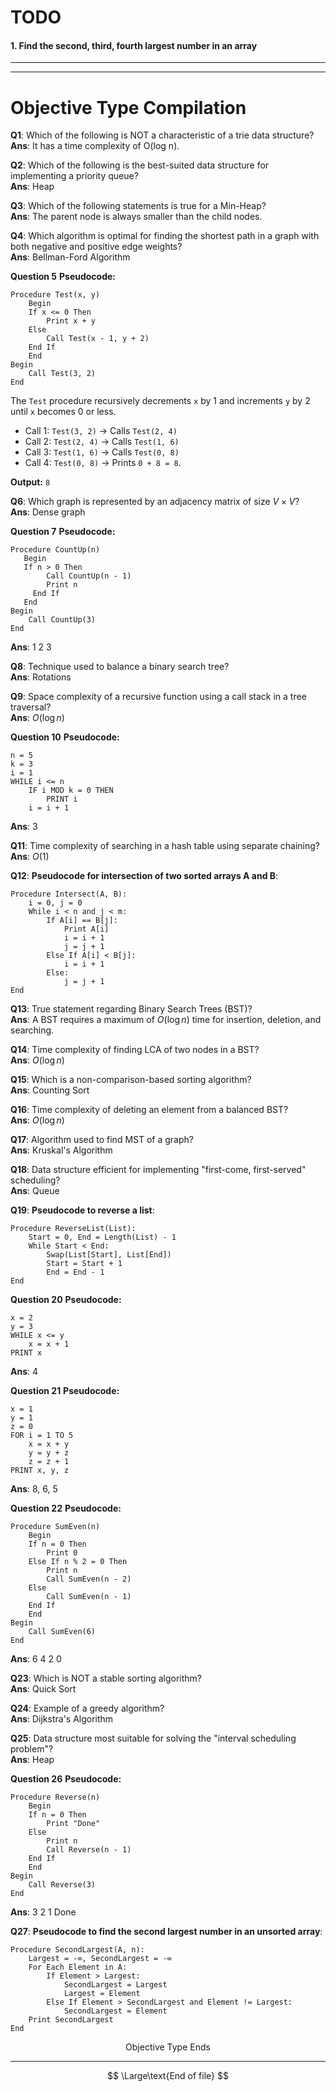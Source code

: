 <!-- # Collection FrameWork Section

$$
\text{Collection Frameworks Ends}
$$


 -->

 # TODO

 #### 1. Find the second, third, fourth largest number in an array


---
---

# Objective Type Compilation


**Q1**: Which of the following is NOT a characteristic of a trie data structure?  
**Ans**: It has a time complexity of O(log n).  



**Q2**: Which of the following is the best-suited data structure for implementing a priority queue?  
**Ans**: Heap  



**Q3**: Which of the following statements is true for a Min-Heap?  
**Ans**: The parent node is always smaller than the child nodes.  



**Q4**: Which algorithm is optimal for finding the shortest path in a graph with both negative and positive edge weights?  
**Ans**: Bellman-Ford Algorithm  



**Question 5**
**Pseudocode:**
```plaintext
Procedure Test(x, y)
    Begin
    If x <= 0 Then
        Print x + y
    Else
        Call Test(x - 1, y + 2)
    End If
    End
Begin
    Call Test(3, 2)
End
```

The `Test` procedure recursively decrements `x` by 1 and increments `y` by 2 until `x` becomes 0 or less.  
- Call 1: `Test(3, 2)` → Calls `Test(2, 4)`  
- Call 2: `Test(2, 4)` → Calls `Test(1, 6)`  
- Call 3: `Test(1, 6)` → Calls `Test(0, 8)`  
- Call 4: `Test(0, 8)` → Prints `0 + 8 = 8`.  

**Output:** `8`



**Q6**: Which graph is represented by an adjacency matrix of size $V \times V$?  
**Ans**: Dense graph  



**Question 7**
**Pseudocode:**
```plaintext
Procedure CountUp(n)
   Begin
   If n > 0 Then
        Call CountUp(n - 1)
        Print n
     End If
   End
Begin
    Call CountUp(3)
End
```
**Ans**: 1 2 3  



**Q8**: Technique used to balance a binary search tree?  
**Ans**: Rotations  



**Q9**: Space complexity of a recursive function using a call stack in a tree traversal?  
**Ans**: $O(\log n)$  



**Question 10**
**Pseudocode:**
```plaintext
n = 5
k = 3
i = 1
WHILE i <= n
    IF i MOD k = 0 THEN
        PRINT i
    i = i + 1
```
**Ans**: 3  



**Q11**: Time complexity of searching in a hash table using separate chaining?  
**Ans**: $O(1)$  



**Q12**: **Pseudocode for intersection of two sorted arrays A and B**:
```
Procedure Intersect(A, B):
    i = 0, j = 0
    While i < n and j < m:
        If A[i] == B[j]:
            Print A[i]
            i = i + 1
            j = j + 1
        Else If A[i] < B[j]:
            i = i + 1
        Else:
            j = j + 1
End
```



**Q13**: True statement regarding Binary Search Trees (BST)?  
**Ans**: A BST requires a maximum of $O(\log n)$ time for insertion, deletion, and searching.  



**Q14**: Time complexity of finding LCA of two nodes in a BST?  
**Ans**: $O(\log n)$  



**Q15**: Which is a non-comparison-based sorting algorithm?  
**Ans**: Counting Sort  



**Q16**: Time complexity of deleting an element from a balanced BST?  
**Ans**: $O(\log n)$  



**Q17**: Algorithm used to find MST of a graph?  
**Ans**: Kruskal's Algorithm  



**Q18**: Data structure efficient for implementing "first-come, first-served" scheduling?  
**Ans**: Queue  



**Q19**: **Pseudocode to reverse a list**:
```
Procedure ReverseList(List):
    Start = 0, End = Length(List) - 1
    While Start < End:
        Swap(List[Start], List[End])
        Start = Start + 1
        End = End - 1
End
```



**Question 20**
**Pseudocode:**
```plaintext
x = 2
y = 3
WHILE x <= y
    x = x + 1
PRINT x
``` 
**Ans**: 4  



**Question 21**
**Pseudocode:**
```plaintext
x = 1
y = 1
z = 0
FOR i = 1 TO 5
    x = x + y
    y = y + z
    z = z + 1
PRINT x, y, z
``` 
**Ans**: 8, 6, 5  



**Question 22**
**Pseudocode:**
```plaintext
Procedure SumEven(n)
    Begin
    If n = 0 Then
        Print 0
    Else If n % 2 = 0 Then
        Print n
        Call SumEven(n - 2)
    Else
        Call SumEven(n - 1)
    End If
    End
Begin
    Call SumEven(6)
End
```
**Ans**: 6 4 2 0  



**Q23**: Which is NOT a stable sorting algorithm?  
**Ans**: Quick Sort  



**Q24**: Example of a greedy algorithm?  
**Ans**: Dijkstra's Algorithm  



**Q25**: Data structure most suitable for solving the "interval scheduling problem"?  
**Ans**: Heap  



**Question 26**
**Pseudocode:**
```plaintext
Procedure Reverse(n)
    Begin
    If n = 0 Then
        Print "Done"
    Else
        Print n
        Call Reverse(n - 1)
    End If
    End
Begin
    Call Reverse(3)
End
```
**Ans**: 3 2 1 Done  



**Q27**: **Pseudocode to find the second largest number in an unsorted array**:
```
Procedure SecondLargest(A, n):
    Largest = -∞, SecondLargest = -∞
    For Each Element in A:
        If Element > Largest:
            SecondLargest = Largest
            Largest = Element
        Else If Element > SecondLargest and Element != Largest:
            SecondLargest = Element
    Print SecondLargest
End
```


$$
\text{Objective Type Ends}
$$



---


$$
\Large\text{End of file}
$$